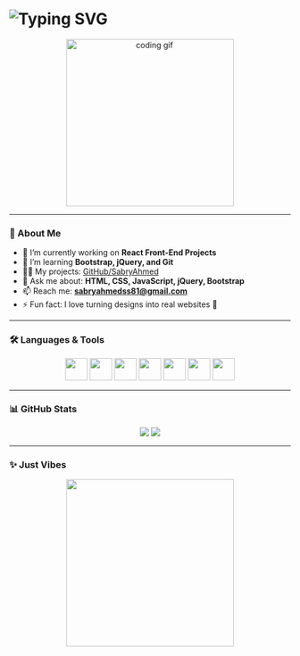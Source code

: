 <h1 align="left">
  <img src="https://readme-typing-svg.demolab.com?font=Fira+Code&size=28&pause=1000&color=F75C7E&center=true&vCenter=true&width=435&lines=Hi+%F0%9F%91%8B%2C+I'm+Sabry;Front-End+Developer+from+Egypt+%F0%9F%87%AA%F0%9F%87%AC;React+Lover+%E2%9D%A4%EF%B8%8F" alt="Typing SVG" />
</h1>

<p align="center">
  <img src="https://media.giphy.com/media/qgQUggAC3Pfv687qPC/giphy.gif" width="300" alt="coding gif"/>
</p>

---

### 🚀 About Me

- 🔭 I’m currently working on **React Front-End Projects**
- 🌱 I’m learning **Bootstrap, jQuery, and Git**
- 👨‍💻 My projects: [GitHub/SabryAhmed](https://github.com/sabryAhmed/SabryAhmed)
- 💬 Ask me about: **HTML, CSS, JavaScript, jQuery, Bootstrap**
- 📫 Reach me: **sabryahmedss81@gmail.com**
- ⚡ Fun fact: I love turning designs into real websites 🎨

---

### 🛠️ Languages & Tools

<p align="center">
  <img src="https://cdn.jsdelivr.net/gh/devicons/devicon/icons/html5/html5-original.svg" width="40" height="40" />
  <img src="https://cdn.jsdelivr.net/gh/devicons/devicon/icons/css3/css3-original.svg" width="40" height="40" />
  <img src="https://cdn.jsdelivr.net/gh/devicons/devicon/icons/javascript/javascript-original.svg" width="40" height="40" />
  <img src="https://cdn.jsdelivr.net/gh/devicons/devicon/icons/bootstrap/bootstrap-original.svg" width="40" height="40" />
  <img src="https://cdn.jsdelivr.net/gh/devicons/devicon/icons/jquery/jquery-original.svg" width="40" height="40" />
  <img src="https://cdn.jsdelivr.net/gh/devicons/devicon/icons/react/react-original.svg" width="40" height="40" />
  <img src="https://cdn.jsdelivr.net/gh/devicons/devicon/icons/git/git-original.svg" width="40" height="40" />
</p>

---

### 📊 GitHub Stats

<p align="center">
  <img src="https://github-readme-stats.vercel.app/api?username=sabryAhmed&show_icons=true&theme=radical" />
  <img src="https://github-readme-streak-stats.herokuapp.com/?user=sabryAhmed&theme=radical" />
</p>

---

### ✨ Just Vibes

<p align="center">
  <img src="https://unsplash.com/photos/a-computer-screen-with-a-bunch-of-code-on-it-GAoGLvYLt3c" width="300" />


  
</p>
